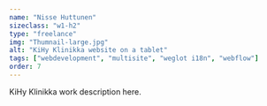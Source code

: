```yaml
---
name: "Nisse Huttunen"
sizeclass: "w1-h2"
type: "freelance"
img: "Thumnail-large.jpg"
alt: "KiHy Klinikka website on a tablet"
tags: ["webdevelopment", "multisite", "weglot i18n", "webflow"]
order: 7
---
```


KiHy Klinikka work description here.
